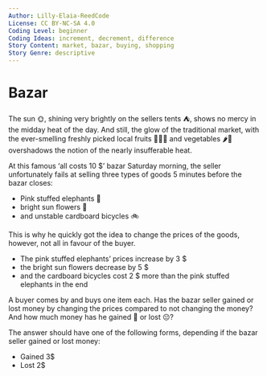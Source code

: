 ```yaml
---
Author: Lilly-Elaia-ReedCode
License: CC BY-NC-SA 4.0
Coding Level: beginner
Coding Ideas: increment, decrement, difference
Story Content: market, bazar, buying, shopping
Story Genre: descriptive
---
```


# Bazar

The sun 🌞, shining very brightly on the sellers tents ⛺, shows no mercy in the
midday heat of the day. And still, the glow of the traditional market, with the
ever-smelling freshly picked local fruits 🍎🍍🍈 and vegetables 🌶️🥗
overshadows the notion of the nearly insufferable heat.

At this famous ‘all costs 10 \$’ bazar Saturday morning, the seller
unfortunately fails at selling three types of goods 5 minutes before the bazar
closes:

- Pink stuffed elephants 🐘
- bright sun flowers 🌻
- and unstable cardboard bicycles 🚲

This is why he quickly got the idea to change the prices of the goods, however,
not all in favour of the buyer.

- The pink stuffed elephants’ prices increase by 3 \$
- the bright sun flowers decrease by 5 \$
- and the cardboard bicycles cost 2 \$ more than the pink stuffed elephants in
  the end

A buyer comes by and buys one item each. Has the bazar seller gained or lost
money by changing the prices compared to not changing the money? And how much
money has he gained 🤗 or lost 😔?

The answer should have one of the following forms, depending if the bazar seller
gained or lost money:

- Gained 3$
- Lost 2$

<div data-solution="Gained 3$"></div>
